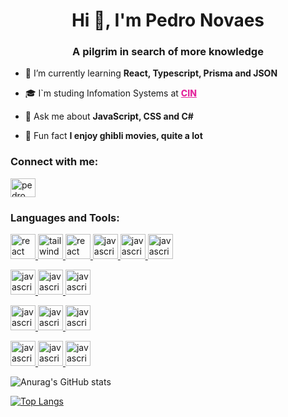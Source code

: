 <h1 align="center">Hi 🤙, I'm Pedro Novaes</h1>
<h3 align="center">A pilgrim in search of more knowledge</h3>

- 🌱 I’m currently learning **React, Typescript, Prisma and JSON**

- 🎓 I`m studing Infomation Systems at <a  style="color: #e4289e; font-weight: 800" href="https://portal.cin.ufpe.br">CIN</a>

- 💬 Ask me about **JavaScript, CSS and C#**

- 🤔 Fun fact **I enjoy ghibli movies, quite a lot**

<h3 align="left">Connect with me:</h3>
<p align="left">
<a href="https://www.linkedin.com/in/pedro-novaes-2258211ab/" target="blank"><img align="center" src="https://raw.githubusercontent.com/rahuldkjain/github-profile-readme-generator/master/src/images/icons/Social/linked-in-alt.svg" alt="pedro novaes" height="30" width="40" /></a>
</p>

<h3 align="left">Languages and Tools:</h3>

<!-- WEB -->
<p align="left"> 
    <a href="https://react.dev" target="_blank" rel="noreferrer"> 
        <img src="https://cdn.worldvectorlogo.com/logos/react-2.svg" alt="react" width="40" height="40"/> 
    </a> 
    <a href="https://tailwindcss.com" target="_blank" rel="noreferrer"> 
        <img src="https://cdn.worldvectorlogo.com/logos/tailwind-css-2.svg" alt="tailwind" width="40" height="40"/> 
    </a> 
    <a href="https://sass-lang.com/documentation/" target="_blank" rel="noreferrer"> 
        <img src="https://cdn.worldvectorlogo.com/logos/sass-1.svg" alt="react" width="40" height="40"/> 
    </a> 
    <a href="https://developer.mozilla.org/en-US/docs/Web/JavaScript" target="_blank" rel="noreferrer"> 
        <img src="https://cdn.worldvectorlogo.com/logos/logo-javascript.svg" alt="javascript" width="40" height="40"/> 
    </a> 
    <a href="https://developer.mozilla.org/en-US/docs/Web/HTML" target="_blank" rel="noreferrer"> 
        <img src="https://cdn.worldvectorlogo.com/logos/html-1.svg" alt="javascript" width="40" height="40"/> 
    </a> 
    <a href="https://developer.mozilla.org/en-US/docs/Web/css" target="_blank" rel="noreferrer"> 
        <img src="https://cdn.worldvectorlogo.com/logos/css-3.svg" alt="javascript" width="40" height="40"/> 
    </a> 
</p>

<!-- BACKEND -->
<p align="left"> 
    <a href="https://nodejs.org/en/docs" target="_blank" rel="noreferrer"> 
        <img src="https://cdn.worldvectorlogo.com/logos/nodejs-icon.svg" alt="javascript" width="40" height="40"/> 
    </a> 
    <a href="https://nodejs.org/en/docs" target="_blank" rel="noreferrer"> 
        <img src="https://www.vectorlogo.zone/logos/expressjs/expressjs-icon.svg" alt="javascript" width="40" height="40"/> 
    </a> 
    <a href="https://dev.mysql.com/doc/" target="_blank" rel="noreferrer"> 
        <img src="https://cdn.worldvectorlogo.com/logos/mysql-6.svg" alt="javascript" width="40" height="40"/> 
    </a> 
</p>

<!-- TOOLS -->
<p align="left"> 
    <a href="https://www.figma.com" target="_blank" rel="noreferrer"> 
        <img src="https://www.vectorlogo.zone/logos/figma/figma-icon.svg" alt="javascript" width="40" height="40"/> 
    </a> 
    <a href="https://www.blender.org" target="_blank" rel="noreferrer"> 
        <img src="https://cdn.worldvectorlogo.com/logos/blender-2.svg" alt="javascript" width="40" height="40"/> 
    </a> 
    <a href="https://www.gimp.org" target="_blank" rel="noreferrer"> 
        <img src="https://www.vectorlogo.zone/logos/gimp/gimp-icon.svg" alt="javascript" width="40" height="40"/> 
    </a> 
</p>

<!-- GAME -->
<p align="left"> 
    <a href="https://dotnet.microsoft.com/pt-br/learn/csharp" target="_blank" rel="noreferrer"> 
        <img src="https://cdn.worldvectorlogo.com/logos/c--4.svg" alt="javascript" width="40" height="40"/> 
    </a> 
    <a href="https://docs.unity3d.com/Manual/index.html" target="_blank" rel="noreferrer"> 
        <img src="https://cdn.worldvectorlogo.com/logos/unity-69.svg" alt="javascript" width="40" height="40"/> 
    </a> 
    <a href="https://dev.mysql.com/doc/" target="_blank" rel="noreferrer"> 
        <img src="https://cdn.worldvectorlogo.com/logos/visual-studio-2013.svg" alt="javascript" width="40" height="40"/> 
    </a> 
</p>


![Anurag's GitHub stats](https://github-readme-stats.vercel.app/api?username=h3nrey&show_icons=true&theme=synthwave)


[![Top Langs](https://github-readme-stats.vercel.app/api/top-langs/?username=h3nrey&theme=synthwave&hide=shaderlab,HLSL&hide_progress=true)](https://github.com/anuraghazra/github-readme-stats)

